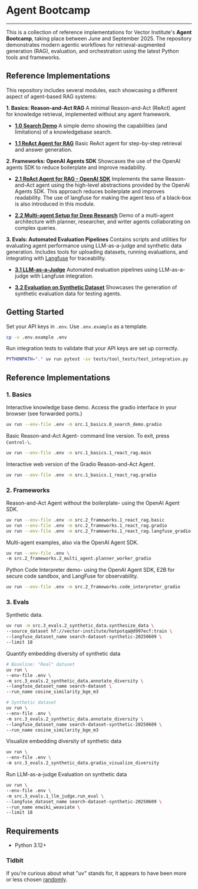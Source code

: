 # Agent Bootcamp

----------------------------------------------------------------------------------------

This is a collection of reference implementations for Vector Institute's **Agent Bootcamp**, taking place between June and September 2025. The repository demonstrates modern agentic workflows for retrieval-augmented generation (RAG), evaluation, and orchestration using the latest Python tools and frameworks.

## Reference Implementations

This repository includes several modules, each showcasing a different aspect of agent-based RAG systems:

**1. Basics: Reason-and-Act RAG**
A minimal Reason-and-Act (ReAct) agent for knowledge retrieval, implemented without any agent framework.

- **[1.0 Search Demo](src/1_basics/0_search_demo/README.md)**
  A simple demo showing the capabilities (and limitations) of a knowledgebase search.


- **[1.1 ReAct Agent for RAG](src/1_basics/1_react_rag/README.md)**
  Basic ReAct agent for step-by-step retrieval and answer generation.

**2. Frameworks: OpenAI Agents SDK**
  Showcases the use of the OpenAI agents SDK to reduce boilerplate and improve readability.

- **[2.1 ReAct Agent for RAG - OpenAI SDK](src/2_frameworks/1_react_rag/README.md)**
  Implements the same Reason-and-Act agent using the high-level abstractions provided by the OpenAI Agents SDK. This approach reduces boilerplate and improves readability.
  The use of langfuse for making the agent less of a black-box is also introduced in this module.

- **[2.2 Multi-agent Setup for Deep Research](src/2_frameworks/2_multi_agent/README.md)**
  Demo of a multi-agent architecture with planner, researcher, and writer agents collaborating on complex queries.

**3. Evals: Automated Evaluation Pipelines**
  Contains scripts and utilities for evaluating agent performance using LLM-as-a-judge and synthetic data generation. Includes tools for uploading datasets, running evaluations, and integrating with [Langfuse](https://langfuse.com/) for traceability.

- **[3.1 LLM-as-a-Judge](src/3_evals/1_llm_judge/README.md)**
  Automated evaluation pipelines using LLM-as-a-judge with Langfuse integration.

- **[3.2 Evaluation on Synthetic Dataset](src/3_evals/2_synthetic_data/README.md)**
  Showcases the generation of synthetic evaluation data for testing agents.


## Getting Started

Set your API keys in `.env`. Use `.env.example` as a template.

```bash
cp -v .env.example .env
```

Run integration tests to validate that your API keys are set up correctly.

```bash
PYTHONPATH="." uv run pytest -sv tests/tool_tests/test_integration.py
```

## Reference Implementations

### 1. Basics

Interactive knowledge base demo. Access the gradio interface in your browser (see forwarded ports.)

```bash
uv run --env-file .env -m src.1_basics.0_search_demo.gradio
```

Basic Reason-and-Act Agent- command line version. To exit, press `Control-\`.

```bash
uv run --env-file .env -m src.1_basics.1_react_rag.main
```

Interactive web version of the Gradio Reason-and-Act Agent.

```bash
uv run --env-file .env -m src.1_basics.1_react_rag.gradio
```


### 2. Frameworks

Reason-and-Act Agent without the boilerplate- using the OpenAI Agent SDK.

```bash
uv run --env-file .env -m src.2_frameworks.1_react_rag.basic
uv run --env-file .env -m src.2_frameworks.1_react_rag.gradio
uv run --env-file .env -m src.2_frameworks.1_react_rag.langfuse_gradio
```

Multi-agent examples, also via the OpenAI Agent SDK.

```bash
uv run --env-file .env \
-m src.2_frameworks.2_multi_agent.planner_worker_gradio
```

Python Code Interpreter demo- using the OpenAI Agent SDK, E2B for secure code sandbox, and LangFuse for observability.

```bash
uv run --env-file .env -m src.2_frameworks.code_interpreter_gradio
```

### 3. Evals

Synthetic data.

```bash
uv run -m src.3_evals.2_synthetic_data.synthesize_data \
--source_dataset hf://vector-institute/hotpotqa@d997ecf:train \
--langfuse_dataset_name search-dataset-synthetic-20250609 \
--limit 18
```

Quantify embedding diversity of synthetic data

```bash
# Baseline: "Real" dataset
uv run \
--env-file .env \
-m src.3_evals.2_synthetic_data.annotate_diversity \
--langfuse_dataset_name search-dataset \
--run_name cosine_similarity_bge_m3

# Synthetic dataset
uv run \
--env-file .env \
-m src.3_evals.2_synthetic_data.annotate_diversity \
--langfuse_dataset_name search-dataset-synthetic-20250609 \
--run_name cosine_similarity_bge_m3
```

Visualize embedding diversity of synthetic data

```bash
uv run \
--env-file .env \
-m src.3_evals.2_synthetic_data.gradio_visualize_diversity
```

Run LLM-as-a-judge Evaluation on synthetic data

```bash
uv run \
--env-file .env \
-m src.3_evals.1_llm_judge.run_eval \
--langfuse_dataset_name search-dataset-synthetic-20250609 \
--run_name enwiki_weaviate \
--limit 18
```

## Requirements

- Python 3.12+

### Tidbit

If you're curious about what "uv" stands for, it appears to have been more or
less chosen [randomly](https://github.com/astral-sh/uv/issues/1349#issuecomment-1986451785).
